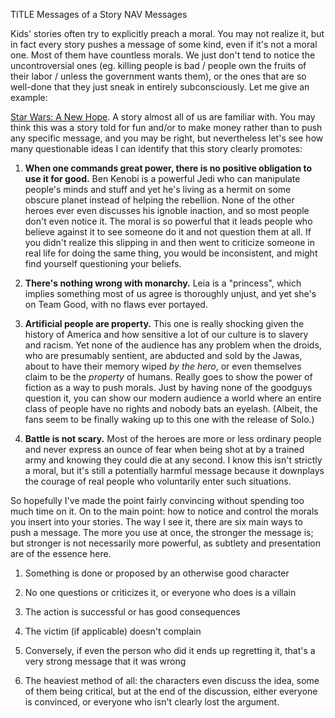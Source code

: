 TITLE Messages of a Story
NAV Messages

Kids' stories often try to explicitly preach a moral. You may not realize it, but in fact every story pushes a message of some kind, even if it's not a moral one. Most of them have countless morals. We just don't tend to notice the uncontroversial ones (eg. killing people is bad / people own the fruits of their labor / unless the government wants them), or the ones that are so well-done that they just sneak in entirely subconsciously. Let me give an example:

[Star Wars: A New Hope](/reviews/star_wars). A story almost all of us are familiar with. You may think this was a story told for fun and/or to make money rather than to push any specific message, and you may be right, but nevertheless let's see how many questionable ideas I can identify that this story clearly promotes:

1. **When one commands great power, there is no positive obligation to use it for good.** Ben Kenobi is a powerful Jedi who can manipulate people's minds and stuff and yet he's living as a hermit on some obscure planet instead of helping the rebellion. None of the other heroes ever even discusses his ignoble inaction, and so most people don't even notice it. The moral is so powerful that it leads people who believe against it to see someone do it and not question them at all. If you didn't realize this slipping in and then went to criticize someone in real life for doing the same thing, you would be inconsistent, and might find yourself questioning your beliefs.

2. **There's nothing wrong with monarchy.** Leia is a "princess", which implies something most of us agree is thoroughly unjust, and yet she's on Team Good, with no flaws ever portayed.

3. **Artificial people are property.** This one is really shocking given the history of America and how sensitive a lot of our culture is to slavery and racism. Yet none of the audience has any problem when the droids, who are presumably sentient, are abducted and sold by the Jawas, about to have their memory wiped *by the hero*, or even themselves claim to be the *property* of humans. Really goes to show the power of fiction as a way to push morals. Just by having none of the goodguys question it, you can show our modern audience a world where an entire class of people have no rights and nobody bats an eyelash. (Albeit, the fans seem to be finally waking up to this one with the release of Solo.)

4. **Battle is not scary.** Most of the heroes are more or less ordinary people and never express an ounce of fear when being shot at by a trained army and knowing they could die at any second. I know this isn't strictly a moral, but it's still a potentially harmful message because it downplays the courage of real people who voluntarily enter such situations.

So hopefully I've made the point fairly convincing without spending too much time on it. On to the main point: how to notice and control the morals you insert into your stories. The way I see it, there are six main ways to push a message. The more you use at once, the stronger the message is; but stronger is not necessarily more powerful, as subtlety and presentation are of the essence here.

1. Something is done or proposed by an otherwise good character

2. No one questions or criticizes it, or everyone who does is a villain

3. The action is successful or has good consequences

4. The victim (if applicable) doesn't complain

5. Conversely, if even the person who did it ends up regretting it, that's a very strong message that it was wrong

6. The heaviest method of all: the characters even discuss the idea, some of them being critical, but at the end of the discussion, either everyone is convinced, or everyone who isn't clearly lost the argument.
